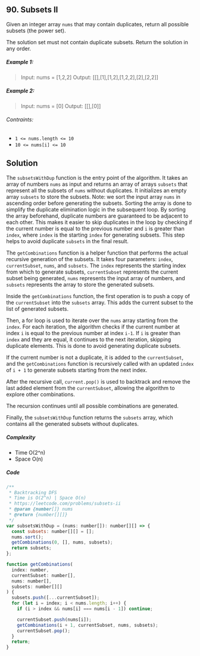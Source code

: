 ## 90. Subsets II

Given an integer array `nums` that may contain duplicates, return all possible
subsets
(the power set).

The solution set must not contain duplicate subsets. Return the solution in any order.

##### Example 1:

> Input: nums = [1,2,2]
> Output: [[],[1],[1,2],[1,2,2],[2],[2,2]]

##### Example 2:

> Input: nums = [0]
> Output: [[],[0]]

###### Contraints:

- `1 <= nums.length <= 10`
- `10 <= nums[i] <= 10`

## Solution

The `subsetsWithDup` function is the entry point of the algorithm. It takes an array of numbers `nums` as input and returns an array of arrays `subsets` that represent all the subsets of `nums` without duplicates. It initializes an empty array `subsets` to store the subsets. Note: we sort the input array `nums` in ascending order before generating the subsets. Sorting the array is done to simplify the duplicate elimination logic in the subsequent loop. By sorting the array beforehand, duplicate numbers are guaranteed to be adjacent to each other. This makes it easier to skip duplicates in the loop by checking if the current number is equal to the previous number and `i` is greater than `index`, where `index` is the starting `index` for generating subsets. This step helps to avoid duplicate `subsets` in the final result.

The `getCombinations` function is a helper function that performs the actual recursive generation of the subsets. It takes four parameters: `index`, `currentSubset`, `nums`, and `subsets`. The `index` represents the starting index from which to generate subsets, `currentSubset` represents the current subset being generated, `nums` represents the input array of numbers, and `subsets` represents the array to store the generated subsets.

Inside the `getCombinations` function, the first operation is to push a copy of the `currentSubset` into the `subsets` array. This adds the current subset to the list of generated subsets.

Then, a for loop is used to iterate over the `nums` array starting from the `index`. For each iteration, the algorithm checks if the current number at index `i` is equal to the previous number at index `i-1`. If `i` is greater than `index` and they are equal, it continues to the next iteration, skipping duplicate elements. This is done to avoid generating duplicate subsets.

If the current number is not a duplicate, it is added to the `currentSubset`, and the `getCombinations` function is recursively called with an updated `index` of `i + 1` to generate subsets starting from the next index.

After the recursive call, `current.pop()` is used to backtrack and remove the last added element from the `currentSubset`, allowing the algorithm to explore other combinations.

The recursion continues until all possible combinations are generated.

Finally, the `subsetsWithDup` function returns the `subsets` array, which contains all the generated subsets without duplicates.

##### Complexity

- Time O(2^n)
- Space O(n)

##### Code

```javascript
/**
 * Backtracking DFS
 * Time is O(2^n) | Space O(n)
 * https://leetcode.com/problems/subsets-ii
 * @param {number[]} nums
 * @return {number[][]}
 */
var subsetsWithDup = (nums: number[]): number[][] => {
  const subsets: number[][] = [];
  nums.sort();
  getCombinations(0, [], nums, subsets);
  return subsets;
};

function getCombinations(
  index: number,
  currentSubset: number[],
  nums: number[],
  subsets: number[][]
) {
  subsets.push([...currentSubset]);
  for (let i = index; i < nums.length; i++) {
    if (i > index && nums[i] === nums[i - 1]) continue;

    currentSubset.push(nums[i]);
    getCombinations(i + 1, currentSubset, nums, subsets);
    currentSubset.pop();
  }
  return;
}
```
